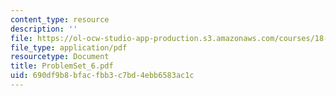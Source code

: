 ```yaml
---
content_type: resource
description: ''
file: https://ol-ocw-studio-app-production.s3.amazonaws.com/courses/18-04-complex-variables-with-applications-fall-1999/690df9b8bfacfbb3c7bd4ebb6583ac1c_ProblemSet_6.pdf
file_type: application/pdf
resourcetype: Document
title: ProblemSet_6.pdf
uid: 690df9b8-bfac-fbb3-c7bd-4ebb6583ac1c
---
```

